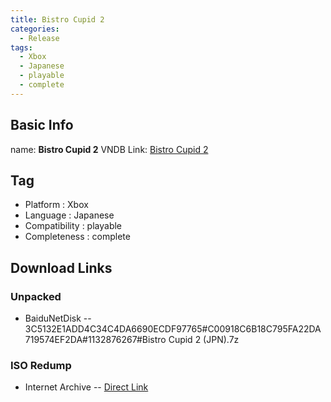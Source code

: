 ```yaml
---
title: Bistro Cupid 2
categories:
  - Release
tags:
  - Xbox
  - Japanese
  - playable
  - complete
---
```

## Basic Info

name: **Bistro Cupid 2**
VNDB Link: [Bistro Cupid 2](https://vndb.org/r70057)

## Tag
 - Platform : Xbox
 - Language : Japanese
 - Compatibility : playable
 - Completeness : complete

## Download Links
### Unpacked
 - BaiduNetDisk
 -- 3C5132E1ADD4C34C4DA6690ECDF97765#C00918C6B18C795FA22DA719574EF2DA#1132876267#Bistro Cupid 2 (JPN).7z
### ISO Redump
 - Internet Archive
 -- [Direct Link](https://archive.org/download/microsoft_xbox_b/Bistro%20Cupid%202%20%28Japan%29.zip)